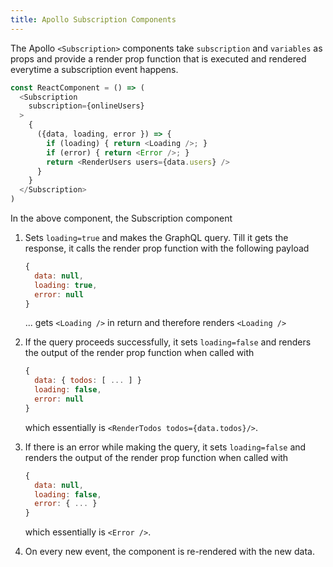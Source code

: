 ```yaml
---
title: Apollo Subscription Components
---
```


The Apollo `<Subscription>` components take `subscription` and `variables` as props and provide a render prop function that is executed and rendered everytime a subscription event happens.

```javascript
const ReactComponent = () => (
  <Subscription
    subscription={onlineUsers}
  >
    {
      ({data, loading, error }) => {
        if (loading) { return <Loading />; }
        if (error) { return <Error />; }
        return <RenderUsers users={data.users} />
      }
    }
  </Subscription>
)
```

In the above component, the Subscription component

1. Sets `loading=true` and makes the GraphQL query. Till it gets the response, it calls the render prop function with the following payload

    ```javascript
    {
      data: null,
      loading: true,
      error: null
    }
    ```

   ... gets `<Loading />` in return and therefore renders `<Loading />`

2. If the query proceeds successfully, it sets `loading=false` and renders the output of the render prop function when called with

    ```javascript
    {
      data: { todos: [ ... ] }
      loading: false,
      error: null
    }
    ```

    which essentially is `<RenderTodos todos={data.todos}/>`.

3. If there is an error while making the query, it sets `loading=false` and renders the output of the render prop function when called with

    ```javascript
    {
      data: null,
      loading: false,
      error: { ... }
    }
    ```

    which essentially is `<Error />`.


4. On every new event, the component is re-rendered with the new data.

